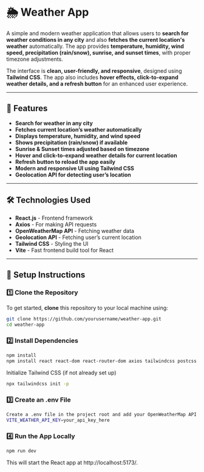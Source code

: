 # 🌦 Weather App

A simple and modern weather application that allows users to **search for weather conditions in any city** and also **fetches the current location's weather** automatically. The app provides **temperature, humidity, wind speed, precipitation (rain/snow), sunrise, and sunset times**, with proper timezone adjustments.  

The interface is **clean, user-friendly, and responsive**, designed using **Tailwind CSS**. The app also includes **hover effects, click-to-expand weather details, and a refresh button** for an enhanced user experience.  

---

## 🚀 Features

- **Search for weather in any city**  
- **Fetches current location’s weather automatically**  
- **Displays temperature, humidity, and wind speed**  
- **Shows precipitation (rain/snow) if available**  
- **Sunrise & Sunset times adjusted based on timezone**  
- **Hover and click-to-expand weather details for current location**  
- **Refresh button to reload the app easily**  
- **Modern and responsive UI using Tailwind CSS**  
- **Geolocation API for detecting user’s location**  

---

## 🛠️ Technologies Used

- **React.js** - Frontend framework  
- **Axios** - For making API requests  
- **OpenWeatherMap API** - Fetching weather data  
- **Geolocation API** - Fetching user’s current location  
- **Tailwind CSS** - Styling the UI  
- **Vite** - Fast frontend build tool for React  

---

## 🔧 Setup Instructions

### 1️⃣ Clone the Repository

To get started, **clone** this repository to your local machine using:

```sh
git clone https://github.com/yourusername/weather-app.git
cd weather-app
```

### 2️⃣ Install Dependencies
```sh
npm install
npm install react react-dom react-router-dom axios tailwindcss postcss autoprefixer
```
Initialize Tailwind CSS (if not already set up)
```sh
npx tailwindcss init -p
```

### 3️⃣ Create an .env File
```sh
Create a .env file in the project root and add your OpenWeatherMap API key:
VITE_WEATHER_API_KEY=your_api_key_here
```

### 4️⃣ Run the App Locally
```sh
npm run dev
```
This will start the React app at http://localhost:5173/.